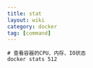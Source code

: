 ```yaml
---
title: stat
layout: wiki
category: docker
tag: [command]
---
```



```
# 查看容器的CPU、内存、IO状态
docker stats 512
```